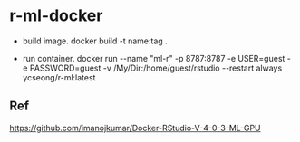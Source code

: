 # r-ml-docker

- build image. 
docker build -t name:tag .

- run container. 
docker run --name "ml-r" -p 8787:8787 -e USER=guest -e PASSWORD=guest -v /My/Dir:/home/guest/rstudio --restart always ycseong/r-ml:latest

## Ref
https://github.com/imanojkumar/Docker-RStudio-V-4-0-3-ML-GPU
